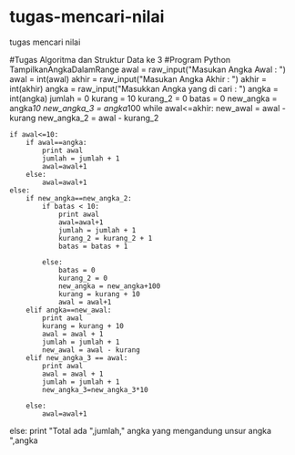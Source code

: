 tugas-mencari-nilai
===================

tugas mencari nilai


#Tugas Algoritma dan Struktur Data ke 3 
#Program Python TampilkanAngkaDalamRange
awal = raw_input("Masukan Angka Awal : ")
awal = int(awal)
akhir = raw_input("Masukan Angka Akhir : ")
akhir = int(akhir)
angka = raw_input("Masukkan Angka yang di cari : ")
angka = int(angka)
jumlah = 0
kurang = 10
kurang_2 = 0
batas = 0
new_angka = angka*10
new_angka_3 = angka*100
while awal<=akhir:
	new_awal = awal - kurang
	new_angka_2 = awal - kurang_2
	
	if awal<=10:
		if awal==angka:
			print awal
			jumlah = jumlah + 1
			awal=awal+1
		else:
			awal=awal+1	
	else:
		if new_angka==new_angka_2:
			if batas < 10:
				print awal
				awal=awal+1
				jumlah = jumlah + 1
				kurang_2 = kurang_2 + 1
				batas = batas + 1
				
			else:
				batas = 0
				kurang_2 = 0
				new_angka = new_angka+100
				kurang = kurang + 10
				awal = awal+1
		elif angka==new_awal:
			print awal
			kurang = kurang + 10
			awal = awal + 1
			jumlah = jumlah + 1
			new_awal = awal - kurang
		elif new_angka_3 == awal:
			print awal
			awal = awal + 1
			jumlah = jumlah + 1
			new_angka_3=new_angka_3*10
			
		else:
			awal=awal+1
			
else:
	print "Total ada ",jumlah," angka yang mengandung unsur angka ",angka

